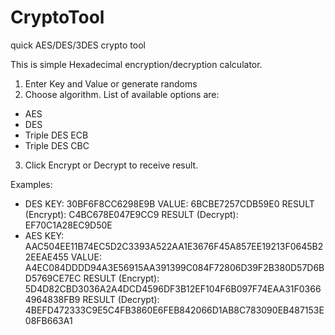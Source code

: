 # CryptoTool
quick AES/DES/3DES crypto tool

This is simple Hexadecimal encryption/decryption calculator.
1. Enter Key and Value or generate randoms
2. Choose algorithm. List of available options are:
  - AES
  - DES
  - Triple DES ECB
  - Triple DES CBC
3. Click Encrypt or Decrypt to receive result.

Examples:
- DES
  KEY: 30BF6F8CC6298E9B
  VALUE: 6BCBE7257CDB59E0
  RESULT (Encrypt): C4BC678E047E9CC9
  RESULT (Decrypt): EF70C1A28EC9D50E
- AES
  KEY: AAC504EE11B74EC5D2C3393A522AA1E3676F45A857EE19213F0645B22EEAE455
  VALUE: A4EC084DDDD94A3E56915AA391399C084F72806D39F2B380D57D6BD5769CE7EC
  RESULT (Encrypt): 5D4D82CBD3036A2A4DCD4596DF3B12EF104F6B097F74EAA31F03664964838FB9
  RESULT (Decrypt): 4BEFD472333C9E5C4FB3860E6FEB842066D1AB8C783090EB487153E08FB663A1
